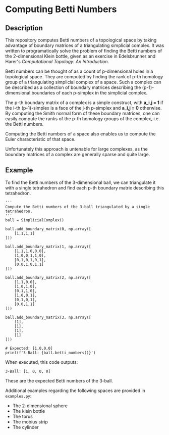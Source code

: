 # Computing Betti Numbers

## Description
This repository computes Betti numbers of a topological space by taking advantage of boundary matrices of a triangulating simplicial complex. It was written to programatically solve the problem of finding the Betti numbers of the 2-dimensional Klein bottle, given as an exercise in Edelsbrunner and Harer's *Computational Topology: An Introduction*.

Betti numbers can be thought of as a count of p-dimensional holes in a topological space. They are computed by finding the rank of p-th homology group of a triangulating simplicial complex of a space. Such a complex can be described as a collection of boundary matrices describing the (p-1)-dimensional boundaries of each p-simplex in the simplicial complex.

The p-th boundary matrix of a complex is a simple construct, with **a_i,j = 1** if the i-th (p-1)-simplex is a face of the j-th p-simplex and **a_i,j = 0** otherwise. By computing the Smith normal form of these boundary matrices, one can easily compute the ranks of the p-th homology groups of the complex, i.e. the Betti numbers.

Computing the Betti numbers of a space also enables us to compute the Euler characteristic of that space.

Unfortunately this approach is untenable for large complexes, as the boundary matrices of a complex  are generally sparse and quite large.

## Example

To find the Betti numbers of the 3-dimensional ball, we can triangulate it with a single tetrahedron and find each p-th boundary matrix describing this tetrahedron.

~~~
'''
Compute the Betti numbers of the 3-ball triangulated by a single tetrahedron.
'''
ball = SimplicialComplex()

ball.add_boundary_matrix(0, np.array([
    [1,1,1,1]
]))

ball.add_boundary_matrix(1, np.array([
    [1,1,1,0,0,0],
    [1,0,0,1,1,0],
    [0,1,0,1,0,1],
    [0,0,1,0,1,1]
]))

ball.add_boundary_matrix(2, np.array([
    [1,1,0,0],
    [1,0,1,0],
    [0,1,1,0],
    [1,0,0,1],
    [0,1,0,1],
    [0,0,1,1]
]))

ball.add_boundary_matrix(3, np.array([
    [1],
    [1],
    [1],
    [1]
]))

# Expected: [1,0,0,0]
print(f'3-Ball: {ball.betti_numbers()}')
~~~

When executed, this code outputs:
~~~
3-Ball: [1, 0, 0, 0]
~~~
These are the expected Betti numbers of the 3-ball.

Additional examples regarding the following spaces are provided in `examples.py`:
- The 2-dimensional sphere
- The klein bottle
- The torus
- The mobius strip
- The cylinder